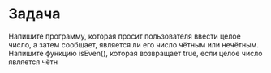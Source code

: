 # Задача
Напишите программу, которая просит пользователя ввести целое число, а затем
сообщает, является ли его число чётным или нечётным. Напишите функцию isEven(),
которая возвращает true, если целое число является чётн
